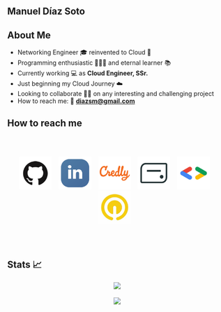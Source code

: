 ## Manuel Díaz Soto  #
## About Me ##

- Networking Engineer 🎓  reinvented to Cloud 💬  
- Programming enthusiastic 👨🏻‍💻  and eternal learner 📚  
- Currently working 💻 as **Cloud Engineer, SSr.**  
- Just beginning my Cloud Journey ☁️  
- Looking to collaborate 👐🏻 on any interesting and challenging project  
- How to reach me: 📨 **diazsm@gmail.com**  

## How to reach me ##

</br></br><p align="center">
	<a href="https://github.com/TheRealChamo"><img src="/images/icon-github.png" alt="GitHub" height="75" width="75"></a>&nbsp;&nbsp;&nbsp;
	<a href="https://www.linkedin.com/in/manueldiazsoto/"><img src="/images/icon-linkedin.png" alt="LinkedIn" height="75" width="75"></a>&nbsp;&nbsp;&nbsp;
    <a href="https://www.credly.com/users/manuel-ignacio-diaz-soto"><img src="/images/icon-credly.png" alt="Credly" height="75" width="75"></a>&nbsp;&nbsp;&nbsp;
    <a href="https://www.credential.net/profile/manuelignaciodiazsoto273400/wallet"><img src="/images/icon-accredible.png" alt="Accredible.net" height="75" width="75"></a>&nbsp;&nbsp;&nbsp;
    <a href="https://g.dev/TheRealChamo"><img src="/images/icon-googledev.png" alt="Google Developer" height="75" width="75"></a>&nbsp;&nbsp;&nbsp;
    <a href="https://www.cloudskillsboost.google/public_profiles/120ef6de-26a5-42d4-93ce-e239968f37ab"><img src="/images/icon-qwiklabs.jpeg" alt="QwikLabs" height="75" width="75"></a>&nbsp;&nbsp;&nbsp;
</p></br></br>

## Stats 📈 ##

<p align="center">
    <img align="center" src="https://github-readme-stats.vercel.app/api/?username=thechamo&hide=contribs,prs&show_icons=true&title_color=fff&icon_color=79ff97&text_color=9f9f9f&bg_color=151515"></br></br>
    <img align="center" src="https://github-readme-stats.vercel.app/api/top-langs/?username=thechamo&layout=compact&show_icons=true&title_color=fff&icon_color=79ff97&text_color=9f9f9f&bg_color=151515">
</p>
